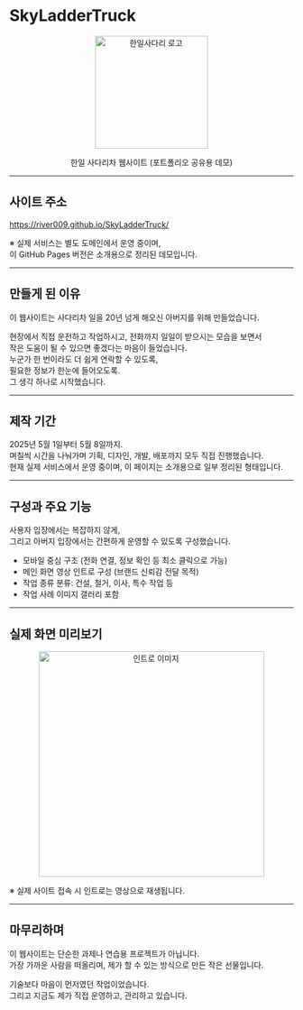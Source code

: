# SkyLadderTruck

<p align="center">
  <img src="https://river009.github.io/SkyLadderTruck/image/hanil_logo.png" width="200" alt="한일사다리 로고" />
</p>

<p align="center">한일 사다리차 웹사이트 (포트폴리오 공유용 데모)</p>

---

## 사이트 주소  
https://river009.github.io/SkyLadderTruck/

※ 실제 서비스는 별도 도메인에서 운영 중이며,  
이 GitHub Pages 버전은 소개용으로 정리된 데모입니다.

---

## 만들게 된 이유

이 웹사이트는 사다리차 일을 20년 넘게 해오신 아버지를 위해 만들었습니다.

현장에서 직접 운전하고 작업하시고, 전화까지 일일이 받으시는 모습을 보면서  
작은 도움이 될 수 있으면 좋겠다는 마음이 들었습니다.  
누군가 한 번이라도 더 쉽게 연락할 수 있도록,  
필요한 정보가 한눈에 들어오도록.  
그 생각 하나로 시작했습니다.

---

## 제작 기간

2025년 5월 1일부터 5월 8일까지.  
며칠씩 시간을 나눠가며 기획, 디자인, 개발, 배포까지 모두 직접 진행했습니다.  
현재 실제 서비스에서 운영 중이며, 이 페이지는 소개용으로 일부 정리된 형태입니다.

---

## 구성과 주요 기능

사용자 입장에서는 복잡하지 않게,  
그리고 아버지 입장에서는 간편하게 운영할 수 있도록 구성했습니다.

- 모바일 중심 구조 (전화 연결, 정보 확인 등 최소 클릭으로 가능)
- 메인 화면 영상 인트로 구성 (브랜드 신뢰감 전달 목적)
- 작업 종류 분류: 건설, 철거, 이사, 특수 작업 등  
- 작업 사례 이미지 갤러리 포함

---

## 실제 화면 미리보기

<p align="center">
  <img src="https://river009.github.io/SkyLadderTruck/image/demo_mobile_intro.png" width="400" alt="인트로 이미지" />
</p>

※ 실제 사이트 접속 시 인트로는 영상으로 재생됩니다.

---

## 마무리하며

이 웹사이트는 단순한 과제나 연습용 프로젝트가 아닙니다.  
가장 가까운 사람을 떠올리며, 제가 할 수 있는 방식으로 만든 작은 선물입니다.

기술보다 마음이 먼저였던 작업이었습니다.  
그리고 지금도 제가 직접 운영하고, 관리하고 있습니다.
